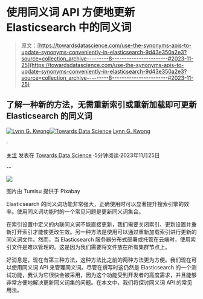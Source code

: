 # 使用同义词 API 方便地更新 Elasticsearch 中的同义词

> 原文：[https://towardsdatascience.com/use-the-synonyms-apis-to-update-synonyms-conveniently-in-elasticsearch-9d43e350a2e3?source=collection_archive---------8-----------------------#2023-11-25](https://towardsdatascience.com/use-the-synonyms-apis-to-update-synonyms-conveniently-in-elasticsearch-9d43e350a2e3?source=collection_archive---------8-----------------------#2023-11-25)

## 了解一种新的方法，无需重新索引或重新加载即可更新 Elasticsearch 的同义词

[](https://lynn-kwong.medium.com/?source=post_page-----9d43e350a2e3--------------------------------)[![Lynn G. Kwong](../Images/b9a05b6587db5ca41c1d8264adda5b06.png)](https://lynn-kwong.medium.com/?source=post_page-----9d43e350a2e3--------------------------------)[](https://towardsdatascience.com/?source=post_page-----9d43e350a2e3--------------------------------)[![Towards Data Science](../Images/a6ff2676ffcc0c7aad8aaf1d79379785.png)](https://towardsdatascience.com/?source=post_page-----9d43e350a2e3--------------------------------) [Lynn G. Kwong](https://lynn-kwong.medium.com/?source=post_page-----9d43e350a2e3--------------------------------)

·

[关注](https://medium.com/m/signin?actionUrl=https%3A%2F%2Fmedium.com%2F_%2Fsubscribe%2Fuser%2Ff649eccbbc3d&operation=register&redirect=https%3A%2F%2Ftowardsdatascience.com%2Fuse-the-synonyms-apis-to-update-synonyms-conveniently-in-elasticsearch-9d43e350a2e3&user=Lynn+G.+Kwong&userId=f649eccbbc3d&source=post_page-f649eccbbc3d----9d43e350a2e3---------------------post_header-----------) 发表在 [Towards Data Science](https://towardsdatascience.com/?source=post_page-----9d43e350a2e3--------------------------------) ·5分钟阅读·2023年11月25日[](https://medium.com/m/signin?actionUrl=https%3A%2F%2Fmedium.com%2F_%2Fvote%2Ftowards-data-science%2F9d43e350a2e3&operation=register&redirect=https%3A%2F%2Ftowardsdatascience.com%2Fuse-the-synonyms-apis-to-update-synonyms-conveniently-in-elasticsearch-9d43e350a2e3&user=Lynn+G.+Kwong&userId=f649eccbbc3d&source=-----9d43e350a2e3---------------------clap_footer-----------)

--

[](https://medium.com/m/signin?actionUrl=https%3A%2F%2Fmedium.com%2F_%2Fbookmark%2Fp%2F9d43e350a2e3&operation=register&redirect=https%3A%2F%2Ftowardsdatascience.com%2Fuse-the-synonyms-apis-to-update-synonyms-conveniently-in-elasticsearch-9d43e350a2e3&source=-----9d43e350a2e3---------------------bookmark_footer-----------)![](../Images/b3193155f751500d3dee5b98319411e9.png)

图片由 Tumisu 提供于 Pixabay

Elasticsearch 的同义词功能非常强大，正确使用时可以显著提升搜索引擎的效率。使用同义词功能时的一个常见问题是更新同义词集合。

在索引设置中定义的内联同义词不能直接更新，我们需要关闭索引、更新设置并重新打开索引才能使更改生效。另一种方法是使用可以通过重新加载索引进行更新的同义词文件。然而，当 Elasticsearch 服务器分布式部署或托管在云端时，使用索引文件是难以管理的。这是因为我们需要将文件放在所有集群节点上。

好消息是，现在有第三种方法，这种方法比之前的两种方法更为方便。我们现在可以使用同义词 API 来管理同义词。尽管在撰写时这仍然是 Elasticsearch 的一个测试功能，我认为它很快会被采用，因为这个功能受到开发者的高度需求，并且能够非常方便地解决更新同义词集的问题。在本文中，我们将探讨同义词 API 的常见用法。
